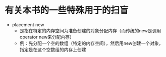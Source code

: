 # 有关本书的一些特殊用于的扫盲

- placement new
  - 是指在特定的内存空间为准备创建的对象分配内存（而传统的new是调用operator new来分配内存）
  - 例：先分配一个空的数组（特定的内存空间），然后用new创建一个对象，指定是在这个空数组的内存上创建